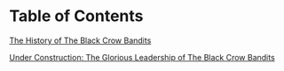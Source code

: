 <!-- TITLE: BCROW -->
<!-- SUBTITLE: The Home of the Crows -->

# Table of Contents
[The History of The Black Crow Bandits](https://wiki.bcrow.net/corp-history)

[Under Construction: The Glorious Leadership of The Black Crow Bandits](https://wiki.bcrow.net/our-glorious-leadership) 

